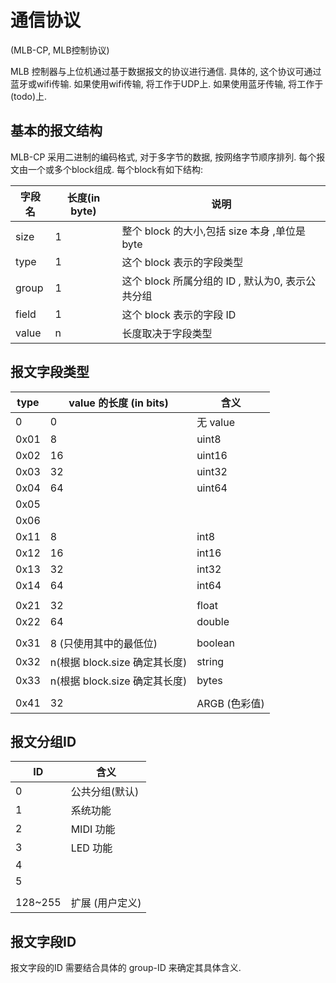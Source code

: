 # 通信协议
(MLB-CP, MLB控制协议)

MLB 控制器与上位机通过基于数据报文的协议进行通信.
具体的, 这个协议可通过蓝牙或wifi传输. 
如果使用wifi传输, 将工作于UDP上.
如果使用蓝牙传输, 将工作于(todo)上.

## 基本的报文结构


MLB-CP 采用二进制的编码格式, 对于多字节的数据, 按网络字节顺序排列.
每个报文由一个或多个block组成. 
每个block有如下结构:

| 字段名 | 长度(in byte) | 说明                                             |
| ------ | ------------- | ------------------------------------------------ |
| size   | 1             | 整个 block 的大小,包括 size 本身 ,单位是byte     |
| type   | 1             | 这个 block 表示的字段类型                        |
| group  | 1             | 这个 block 所属分组的 ID , 默认为0, 表示公共分组 |
| field  | 1             | 这个 block 表示的字段 ID                         |
| value  | n             | 长度取决于字段类型                               |


## 报文字段类型


| type | value 的长度 (in bits)        | 含义          |
| ---- | ----------------------------- | ------------- |
| 0    | 0                             | 无 value      |
| 0x01 | 8                             | uint8         |
| 0x02 | 16                            | uint16        |
| 0x03 | 32                            | uint32        |
| 0x04 | 64                            | uint64        |
| 0x05 |                               |               |
| 0x06 |                               |               |
| 0x11 | 8                             | int8          |
| 0x12 | 16                            | int16         |
| 0x13 | 32                            | int32         |
| 0x14 | 64                            | int64         |
|      |                               |               |
| 0x21 | 32                            | float         |
| 0x22 | 64                            | double        |
|      |                               |               |
| 0x31 | 8 (只使用其中的最低位)        | boolean       |
| 0x32 | n(根据 block.size 确定其长度) | string        |
| 0x33 | n(根据 block.size 确定其长度) | bytes         |
|      |                               |               |
| 0x41 | 32                            | ARGB (色彩值) |





## 报文分组ID

| ID      | 含义            |
| ------- | --------------- |
| 0       | 公共分组(默认)  |
| 1       | 系统功能        |
| 2       | MIDI 功能       |
| 3       | LED 功能        |
| 4       |                 |
| 5       |                 |
|         |                 |
| 128~255 | 扩展 (用户定义) |

## 报文字段ID

报文字段的ID 需要结合具体的 group-ID 来确定其具体含义.


